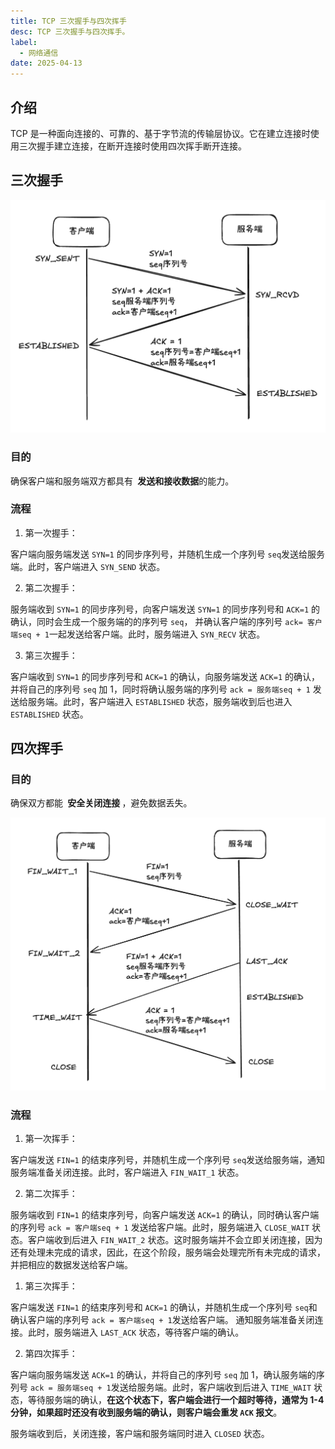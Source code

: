 ```yaml
---
title: TCP 三次握手与四次挥手
desc: TCP 三次握手与四次挥手。
label:
  - 网络通信
date: 2025-04-13
---
```


## 介绍

TCP 是一种面向连接的、可靠的、基于字节流的传输层协议。它在建立连接时使用三次握手建立连接，在断开连接时使用四次挥手断开连接。

## 三次握手

![20250413152017](https://raw.githubusercontent.com/CodingAndSleeping/picgo/master/20250413152017.png)

### 目的

确保客户端和服务端双方都具有 ​**​ 发送和接收数据**​​ 的能力。

### 流程

1. 第一次握手：

客户端向服务端发送 `SYN=1` 的同步序列号，并随机生成一个序列号 `seq`发送给服务端。此时，客户端进入 `SYN_SEND` 状态。

2. 第二次握手：

服务端收到 `SYN=1` 的同步序列号，向客户端发送 `SYN=1` 的同步序列号和 `ACK=1` 的确认，同时会生成一个服务端的的序列号 `seq`， 并确认客户端的序列号 `ack= 客户端seq + 1`一起发送给客户端。此时，服务端进入 `SYN_RECV` 状态。

3. 第三次握手：

客户端收到 `SYN=1` 的同步序列号和 `ACK=1` 的确认，向服务端发送 `ACK=1` 的确认，并将自己的序列号 `seq` 加 1，同时将确认服务端的序列号 `ack = 服务端seq + 1` 发送给服务端。此时，客户端进入 `ESTABLISHED` 状态，服务端收到后也进入 `ESTABLISHED` 状态。

## 四次挥手

### 目的

确保双方都能 **​ 安全关闭连接 ​**，避免数据丢失。

![20250413154257](https://raw.githubusercontent.com/CodingAndSleeping/picgo/master/20250413154257.png)

### 流程

1. 第一次挥手：

客户端发送 `FIN=1` 的结束序列号，并随机生成一个序列号 `seq`发送给服务端，通知服务端准备关闭连接。此时，客户端进入 `FIN_WAIT_1` 状态。

2. 第二次挥手：

服务端收到 `FIN=1` 的结束序列号，向客户端发送 `ACK=1` 的确认，同时确认客户端的序列号 `ack = 客户端seq + 1` 发送给客户端。此时，服务端进入 `CLOSE_WAIT` 状态。客户端收到后进入 `FIN_WAIT_2` 状态。这时服务端并不会立即关闭连接，因为还有处理未完成的请求，因此，在这个阶段，服务端会处理完所有未完成的请求，并把相应的数据发送给客户端。

1. 第三次挥手：

客户端发送 `FIN=1` 的结束序列号和 `ACK=1` 的确认，并随机生成一个序列号 `seq`和确认客户端的序列号 `ack = 客户端seq + 1`发送给客户端。 通知服务端准备关闭连接。此时，服务端进入 `LAST_ACK` 状态，等待客户端的确认。

2. 第四次挥手：

客户端向服务端发送 `ACK=1` 的确认，并将自己的序列号 `seq` 加 1，确认服务端的序列号 `ack = 服务端seq + 1`发送给服务端。此时，客户端收到后进入 `TIME_WAIT` 状态，等待服务端的确认，**在这个状态下，客户端会进行一个超时等待，通常为 1-4 分钟，如果超时还没有收到服务端的确认，则客户端会重发 `ACK` 报文**。

服务端收到后，关闭连接，客户端和服务端同时进入 `CLOSED` 状态。
